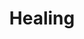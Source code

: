 ---
title: "Healing"

domain:
  grantedPower: |
    You cast healing spells at +1 caster level.
  spells: |
     1. {% spell_link cure-light-wounds %}
     1. {% spell_link cure-moderate-wounds %}
     1. {% spell_link cure-serious-wounds %}
     1. {% spell_link cure-critical-wounds %}
     1. {% spell_link cure-light-wounds-mass %}
     1. {% spell_link heal %}
     1. {% spell_link regenerate %}
     1. {% spell_link cure-critical-wounds-mass %}
     1. {% spell_link heal-mass %}
---